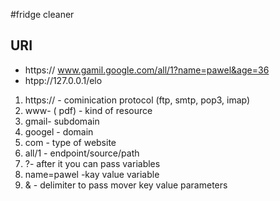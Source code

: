 #fridge cleaner


## URI
- https:// www.gamil.google.com/all/1?name=pawel&age=36
- htpp://127.0.0.1/elo

1. https:// - cominication protocol (ftp, smtp, pop3, imap)
2. www- ( pdf) - kind of resource 
3. gmail- subdomain
4. googel - domain
5. com - type of website
6. all/1 - endpoint/source/path
7. ?- after it you can pass variables
8. name=pawel -kay value variable
9. & - delimiter to pass mover key value parameters

